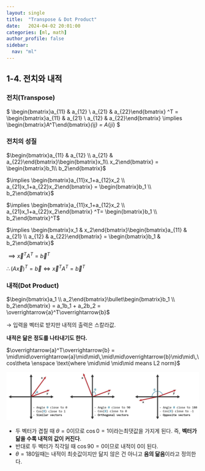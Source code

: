 ```yaml
---
layout: single
title:  "Transpose & Dot Product"
date:   2024-04-02 20:01:00 
categories: [ml, math]
author_profile: false
sidebar:
  nav: "ml"
---
```


## 1-4. 전치와 내적

### 전치(Transpose)

 $ \begin{bmatrix}a_{11} & a_{12} \\ a_{21} & a_{22}\end{bmatrix} ^T = \begin{bmatrix}a_{11} & a_{21} \\ a_{12} & a_{22}\end{bmatrix} \implies \begin{bmatrix}A^T\end{bmatrix}_{ij} = A_{ji} $

### 전치의 성질

$\begin{bmatrix}a_{11} & a_{12} \\ a_{21} & a_{22}\end{bmatrix}\begin{bmatrix}x_1\\ x_2\end{bmatrix} = \begin{bmatrix}b_1\\ b_2\end{bmatrix}$

$\implies \begin{bmatrix}a_{11}x_1+a_{12}x_2 \\ a_{21}x_1+a_{22}x_2\end{bmatrix} = \begin{bmatrix}b_1 \\ b_2\end{bmatrix}$

$\implies \begin{bmatrix}a_{11}x_1+a_{12}x_2 \\ a_{21}x_1+a_{22}x_2\end{bmatrix} ^T= \begin{bmatrix}b_1 \\ b_2\end{bmatrix}^T$

$\implies \begin{bmatrix}x_1 & x_2\end{bmatrix}\begin{bmatrix}a_{11} & a_{21} \\ a_{12} & a_{22}\end{bmatrix} = \begin{bmatrix}b_1 & b_2\end{bmatrix}$

$\implies \overrightarrow{x}^TA^T = \overrightarrow{b}^T$

$\therefore (A\overrightarrow{x})^T = \overrightarrow{b} \iff \overrightarrow{x}^TA^T = \overrightarrow{b}^T$

### 내적(Dot Product)

$\begin{bmatrix}a_1 \\ a_2\end{bmatrix}\bullet\begin{bmatrix}b_1 \\ b_2\end{bmatrix} = a_1b_1 + a_2b_2 = \overrightarrow{a}^T\overrightarrow{b}$

→ 입력을 벡터로 받지만 내적의 출력은 스칼라값.

**내적은 닮은 정도를 나타내기도 한다.**

$\overrightarrow{a}^T\overrightarrow{b} = \mid\mid\overrightarrow{a}\mid\mid\,\mid\mid\overrightarrow{b}\mid\mid\,\cos\theta \enspace \text{where \mid\mid \mid\mid means L2 norm}$

![image 2.png](/assets/images/ml-math/image%202.png)

- 두 벡터가 겹칠 때 $\theta = 0$이므로 $\cos 0 = 1$이라는최댓값을 가지게 된다. 즉, **벡터가 닮을 수록 내적의 값이 커진다**.
- 반대로 두 벡터가 직각일 때 $\cos 90 = 0$이므로 내적이 0이 된다.
- $\theta = 180$일때는 내적이 최솟값이지만 닮지 않은 건 아니고 **음의 닮음**이라고 정의한다.